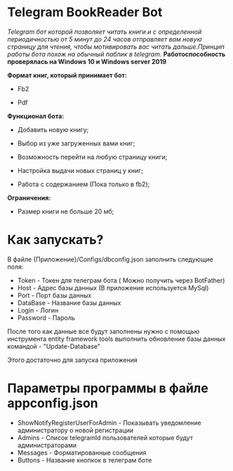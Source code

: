 # Telegram BookReader Bot

_Telegram бот которой позволяет читать книги и с определенной периодичностью от 5 минут до 24 часов отправляет вам новую страницу для чтения, чтобы мотивировать вас читать дальше.Принцип работы бота похож на обычный паблик в telegram._
  **Работоспособность проверялась на Windows 10 и Windows server 2019**


**Формат книг, который принимает бот:**

* Fb2

* Pdf

**Функционал бота:**

* Добавить новую книгу;

* Выбор из уже загруженных вами книг;

* Возможность перейти на любую страницу книги;

* Настройка выдачи новых страниц у книг;

* Работа с содержанием (Пока только в fb2);

**Ограничения:**

* Размер книги не больше 20 мб;

# Как запускать?

В файле {Приложение}/Configs/dbconfig.json заполнить следующие поля:
* Token - Токен для телеграм бота ( Можно получить через BotFather)
* Host - Адрес базы данных (В приложение используется MySql)
* Port - Порт базы данных
* DataBase - Название базы данных
* Login - Логин
* Password - Пароль

После того как данные все будут заполнены нужно с помощью инструмента entity framework tools выполнить обновление базы данных командой - "Update-Database"

Этого достаточно для запуска приложения

# Параметры программы в файле appconfig.json

* ShowNotifyRegisterUserForAdmin - Показывать уведомление администратору о новой регистрации
* Admins - Список telegramId пользователей которые будут администраторами
* Messages - Форматированные сообщения
* Buttons - Название кнопкок в телеграм боте


